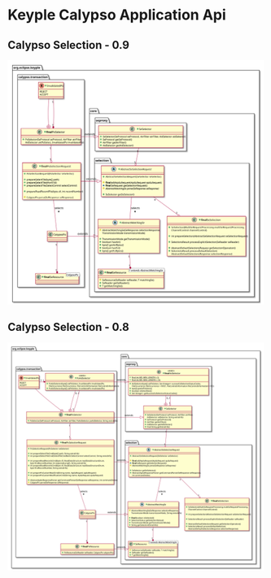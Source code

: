 # Keyple Calypso Application Api

## Calypso Selection - 0.9

![Calypso Selection v0.9](img/KeypleCalypso_ApplicationApi_ClassDiag_Transaction_PO_Selection_0_9_0.svg)

## Calypso Selection - 0.8

![Calypso Selection v0.8](img/KeypleCalypso_ApplicationApi_ClassDiag_Transaction_PO_Selection_0_8_0.svg)
